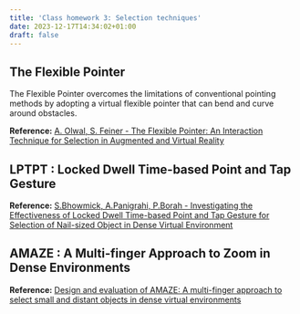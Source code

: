 ```yaml
---
title: 'Class homework 3: Selection techniques'
date: 2023-12-17T14:34:02+01:00
draft: false
---
```


## The Flexible Pointer
The Flexible Pointer overcomes the limitations of conventional pointing methods by adopting a virtual flexible pointer that can bend and curve around obstacles.  

[comment]: <link: https://uist.hosting.acm.org/uist2005/images/poster_examples/pointer.pdf>

**Reference:** [A. Olwal, S. Feiner - The Flexible Pointer: An Interaction Technique for  Selection in Augmented and Virtual Reality](https://uist.hosting.acm.org/uist2005/images/poster_examples/pointer.pdf)

## LPTPT : Locked Dwell Time-based Point and Tap Gesture

[comment]: <link: https://dl.acm.org/doi/pdf/10.1145/3385959.3422701>

**Reference:** [S.Bhowmick, A.Panigrahi, P.Borah - Investigating the Effectiveness of Locked Dwell Time-based Point and Tap Gesture for Selection of Nail-sized Object in Dense Virtual Environment](https://dl.acm.org/doi/pdf/10.1145/3385959.3422701)

## AMAZE : A Multi-finger Approach to Zoom in Dense Environments

**Reference:** [Design and evaluation of AMAZE: A multi-finger approach to select small and distant objects in dense virtual environments](https://www.sciencedirect.com/science/article/pii/S0141938223001725?ref=pdf_download&fr=RR-2&rr=836ffe752b4279c1)
